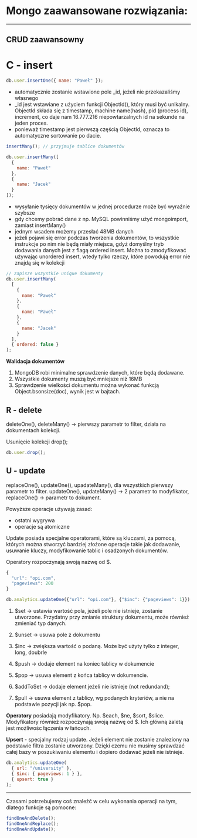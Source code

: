 # Mongo zaawansowane rozwiązania:

---

## CRUD zaawansowny

# C - insert

```js
db.user.insertOne({ name: "Paweł" });
```

- automatycznie zostanie wstawione pole \_id, jeżeli nie przekazaliśmy własnego
- \_id jest wstawiane z użyciem funkcji ObjectId(), który musi być unikalny. ObjectId składa się z timestamp, machine name(hash), pid (process id), increment, co daje nam 16.777.216 niepowtarzalnych id na sekunde na jeden proces.
- ponieważ timestamp jest pierwszą częścią ObjectId, oznacza to automatyczne sortowanie po dacie.

```js
insertMany(); // przyjmuje tablice dokumentów

db.user.insertMany([
  {
    name: "Paweł"
  },
  {
    name: "Jacek"
  }
]);
```

- wysyłanie tysięcy dokumentów w jednej procedurze może być wyraźnie szybsze
- gdy chcemy pobrać dane z np. MySQL powinniśmy użyć mongoimport, zamiast insertMany()
- jednym wsadem możemy przesłać 48MB danych
- jeżeli pojawi się error podczas tworzenia dokumentów, to wszystkie instrukcje po nim nie będą miały miejsca, gdyż domyślny tryb dodawania danych jest z flagą ordered insert. Można to zmodyfikować używając unordered insert, wtedy tylko rzeczy, które powodują error nie znajdą się w kolekcji

```js
// zapisze wszystkie unique dokumenty
db.user.insertMany(
  [
    {
      name: "Paweł"
    },
    {
      name: "Paweł"
    },
    {
      name: "Jacek"
    }
  ],
  { ordered: false }
);
```

**Walidacja dokumentów**

1. MongoDB robi minimalne sprawdzenie danych, które będą dodawane.
2. Wszystkie dokumenty muszą być mniejsze niż 16MB
3. Sprawdzenie wielkości dokumentu można wykonać funkcją Object.bsonsize(doc), wynik jest w bajtach.

## R - delete

deleteOne(), deleteMany() -> pierwszy parametr to filter, działa na dokumentach kolekcji.

Usunięcie kolekcji drop();

```js
db.user.drop();
```

## U - update

replaceOne(), updateOne(), upadateMany(), dla wszystkich pierwszy parametr to filter. updateOne(), updateMany() -> 2 parametr to modyfikator, replaceOne() -> parametr to dokument.

Powyższe operacje używają zasad:

- ostatni wygrywa
- operacje są atomiczne

Update posiada specjalne operatorami, które są kluczami, za pomocą, których można stworzyć bardziej złożone operacje takie jak dodawanie, usuwanie kluczy, modyfikowanie tablic i osadzonych dokumentów.

Operatory rozpoczynają swoją nazwę od $.

```js
{
  "url": "opi.com",
  "pageviews": 200
}

db.analytics.updateOne({"url": "opi.com"}, {"$inc": {"pageviews": 1}})
```

1. $set -> ustawia wartość pola, jeżeli pole nie istnieje, zostanie utworzone. Przydatny przy zmianie struktury dokumentu, może również zmieniać typ danych.

2. $unset -> usuwa pole z dokumentu

3. $inc -> zwiększa wartość o podaną. Może być użyty tylko z integer, long, doubrle

4. $push -> dodaje element na koniec tablicy w dokumencie

5. $pop -> usuwa element z końca tablicy w dokumencie.

6. $addToSet -> dodaje element jeżeli nie istnieje (not redundand);

7. $pull -> usuwa element z tablicy, wg podanych kryteriów, a nie na podstawie pozycji jak np. $pop.

**Operatory** posiadają modyfikatory. Np. $each, $ne, $sort, $slice. Modyfikatory również rozpoczynają swoją nazwę od $. Ich główną zaletą jest możliwośc łączenia w łańcuch.

**Upsert** - specjalny rodzaj update. Jeżeli element nie zostanie znaleziony na podstawie filtra zostanie utworzony. Dzięki czemu nie musimy sprawdzać całej bazy w poszukiwaniu elementu i dopiero dodawać jeżeli nie istnieje.

```js
db.analytics.updateOne(
  { url: "/university" },
  { $inc: { pageviews: 1 } },
  { upsert: true }
);
```

---

Czasami potrzebujemy coś znaleźć w celu wykonania operacji na tym, dlatego funkcje są pomocne:

```js
findOneAndDelete();
findOneAndReplace();
findOneAndUpdate();
```
